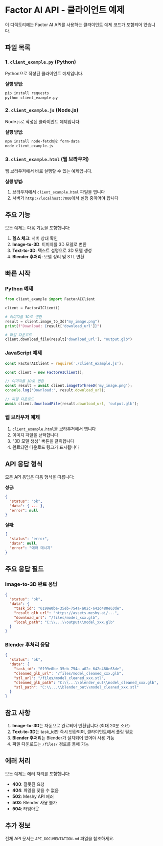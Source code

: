 # Factor AI API - 클라이언트 예제

이 디렉토리에는 Factor AI API를 사용하는 클라이언트 예제 코드가 포함되어 있습니다.

## 파일 목록

### 1. `client_example.py` (Python)
Python으로 작성된 클라이언트 예제입니다.

**실행 방법:**
```bash
pip install requests
python client_example.py
```

### 2. `client_example.js` (Node.js)
Node.js로 작성된 클라이언트 예제입니다.

**실행 방법:**
```bash
npm install node-fetch@2 form-data
node client_example.js
```

### 3. `client_example.html` (웹 브라우저)
웹 브라우저에서 바로 실행할 수 있는 예제입니다.

**실행 방법:**
1. 브라우저에서 `client_example.html` 파일을 엽니다
2. 서버가 `http://localhost:7000`에서 실행 중이어야 합니다

## 주요 기능

모든 예제는 다음 기능을 포함합니다:

1. **헬스 체크**: 서버 상태 확인
2. **Image-to-3D**: 이미지를 3D 모델로 변환
3. **Text-to-3D**: 텍스트 설명으로 3D 모델 생성
4. **Blender 후처리**: 모델 정리 및 STL 변환

## 빠른 시작

### Python 예제
```python
from client_example import FactorAIClient

client = FactorAIClient()

# 이미지를 3D로 변환
result = client.image_to_3d("my_image.png")
print(f"Download: {result['download_url']}")

# 파일 다운로드
client.download_file(result['download_url'], "output.glb")
```

### JavaScript 예제
```javascript
const FactorAIClient = require('./client_example.js');

const client = new FactorAIClient();

// 이미지를 3D로 변환
const result = await client.imageToThreeD('my_image.png');
console.log('Download:', result.download_url);

// 파일 다운로드
await client.downloadFile(result.download_url, 'output.glb');
```

### 웹 브라우저 예제
1. `client_example.html`을 브라우저에서 엽니다
2. 이미지 파일을 선택합니다
3. "3D 모델 생성" 버튼을 클릭합니다
4. 완료되면 다운로드 링크가 표시됩니다

## API 응답 형식

모든 API 응답은 다음 형식을 따릅니다:

**성공:**
```json
{
  "status": "ok",
  "data": { ... },
  "error": null
}
```

**실패:**
```json
{
  "status": "error",
  "data": null,
  "error": "에러 메시지"
}
```

## 주요 응답 필드

### Image-to-3D 완료 응답
```json
{
  "status": "ok",
  "data": {
    "task_id": "0199e0be-35eb-754a-a02c-642c480e63de",
    "result_glb_url": "https://assets.meshy.ai/...",
    "download_url": "/files/model_xxx.glb",
    "local_path": "C:\\...\\output\\model_xxx.glb"
  }
}
```

### Blender 후처리 응답
```json
{
  "status": "ok",
  "data": {
    "task_id": "0199e0be-35eb-754a-a02c-642c480e63de",
    "cleaned_glb_url": "/files/model_cleaned_xxx.glb",
    "stl_url": "/files/model_cleaned_xxx.stl",
    "cleaned_glb_path": "C:\\...\\blender_out\\model_cleaned_xxx.glb",
    "stl_path": "C:\\...\\blender_out\\model_cleaned_xxx.stl"
  }
}
```

## 참고 사항

1. **Image-to-3D**는 자동으로 완료되어 반환됩니다 (최대 20분 소요)
2. **Text-to-3D**는 task_id만 즉시 반환되며, 클라이언트에서 폴링 필요
3. **Blender 후처리**는 Blender가 설치되어 있어야 사용 가능
4. 파일 다운로드는 `/files/` 경로를 통해 가능

## 에러 처리

모든 예제는 에러 처리를 포함합니다:

- **400**: 잘못된 요청
- **404**: 파일을 찾을 수 없음
- **502**: Meshy API 에러
- **503**: Blender 사용 불가
- **504**: 타임아웃

## 추가 정보

전체 API 문서는 `API_DOCUMENTATION.md` 파일을 참조하세요.
